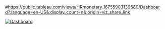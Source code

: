 #https://public.tableau.com/views/HRmonetary_16755903139580/Dashboard?:language=en-US&:display_count=n&:origin=viz_share_link


<div class='tableauPlaceholder' id='viz1679677487503' style='position: relative'><noscript><a href='#'><img alt='Dashboard ' src='https:&#47;&#47;public.tableau.com&#47;static&#47;images&#47;HR&#47;HRmonetary_16755903139580&#47;Dashboard&#47;1_rss.png' style='border: none' /></a></noscript><object class='tableauViz'  style='display:none;'><param name='host_url' value='https%3A%2F%2Fpublic.tableau.com%2F' /> <param name='embed_code_version' value='3' /> <param name='site_root' value='' /><param name='name' value='HRmonetary_16755903139580&#47;Dashboard' /><param name='tabs' value='no' /><param name='toolbar' value='yes' /><param name='static_image' value='https:&#47;&#47;public.tableau.com&#47;static&#47;images&#47;HR&#47;HRmonetary_16755903139580&#47;Dashboard&#47;1.png' /> <param name='animate_transition' value='yes' /><param name='display_static_image' value='yes' /><param name='display_spinner' value='yes' /><param name='display_overlay' value='yes' /><param name='display_count' value='yes' /><param name='language' value='en-US' /></object></div>
